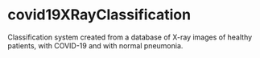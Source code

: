 # covid19XRayClassification
Classification system created from a database of X-ray images of healthy patients, with COVID-19 and with normal pneumonia.
